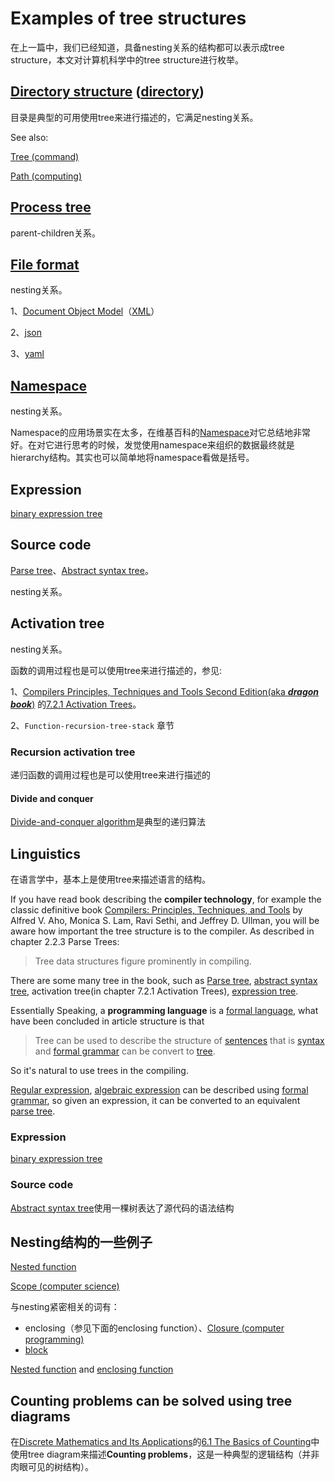 # Examples of tree structures

在上一篇中，我们已经知道，具备nesting关系的结构都可以表示成tree structure，本文对计算机科学中的tree structure进行枚举。

## [Directory structure](https://en.wikipedia.org/wiki/Directory_structure) ([directory](https://en.wikipedia.org/wiki/Directory_(computing)))

目录是典型的可用使用tree来进行描述的，它满足nesting关系。

See also: 

[Tree (command)](https://en.wikipedia.org/wiki/Tree_(command))

[Path (computing)](https://en.wikipedia.org/wiki/Path_(computing))

## [Process tree](https://en.wikipedia.org/wiki/Pstree)

parent-children关系。

## [File format](https://en.wikipedia.org/wiki/File_format)

nesting关系。

1、[Document Object Model](https://en.wikipedia.org/wiki/Document_Object_Model)（[XML](https://en.wikipedia.org/wiki/XML)）

2、[json](https://en.wikipedia.org/wiki/JSON)

3、[yaml](https://en.wikipedia.org/wiki/YAML)

## [Namespace](https://en.wikipedia.org/wiki/Namespace)

nesting关系。

Namespace的应用场景实在太多，在维基百科的[Namespace](https://en.wikipedia.org/wiki/Namespace)对它总结地非常好。在对它进行思考的时候，发觉使用namespace来组织的数据最终就是hierarchy结构。其实也可以简单地将namespace看做是括号。

## Expression

[binary expression tree](https://en.wikipedia.org/wiki/Binary_expression_tree)

## Source code

[Parse tree](https://en.wikipedia.org/wiki/Parse_tree)、[Abstract syntax tree](https://en.wikipedia.org/wiki/Abstract_syntax_tree)。

nesting关系。

## Activation tree

nesting关系。

函数的调用过程也是可以使用tree来进行描述的，参见:

1、[Compilers Principles, Techniques and Tools Second Edition(aka ***dragon book***)](https://en.wikipedia.org/wiki/Compilers:_Principles,_Techniques,_and_Tools) 的[7.2.1 Activation Trees](https://dengking.github.io/compiler-principle/Chapter-7-Run-Time-Environments/7.2-Stack-Allocation-of-Space/#721-activation-trees)。

2、`Function-recursion-tree-stack` 章节


### Recursion activation tree

递归函数的调用过程也是可以使用tree来进行描述的

#### Divide and conquer

[Divide-and-conquer algorithm](https://en.wikipedia.org/wiki/Divide-and-conquer_algorithm)是典型的递归算法



## Linguistics

在语言学中，基本上是使用tree来描述语言的结构。

If you have read book describing the **compiler technology**, for example the classic definitive book [Compilers: Principles, Techniques, and Tools](https://en.wikipedia.org/wiki/Compilers:_Principles,_Techniques,_and_Tools) by Alfred V. Aho, Monica S. Lam, Ravi Sethi, and Jeffrey D. Ullman, you will be aware how important the tree structure is to the compiler. As described in chapter 2.2.3 Parse Trees:

> Tree data structures figure prominently in compiling.

There are some many tree in the book, such as [Parse tree](https://en.wikipedia.org/wiki/Parse_tree), [abstract syntax tree](https://en.wikipedia.org/wiki/Abstract_syntax_tree), activation tree(in chapter 7.2.1 Activation Trees), [expression tree](https://en.wikipedia.org/wiki/Binary_expression_tree).

Essentially Speaking, a **programming language** is a [formal language](https://en.wikipedia.org/wiki/Formal_language), what have been concluded in article structure is that 

>  Tree can be used to describe the structure of [sentences](https://en.wikipedia.org/wiki/Sentence_(linguistics)) that is  [syntax](https://en.wikipedia.org/wiki/Syntax) and  [formal grammar](https://en.wikipedia.org/wiki/Formal_grammar) can be convert to [tree](https://en.wikipedia.org/wiki/Tree_(data_structure)).

So it's natural to use trees in the compiling.

[Regular expression](https://en.wikipedia.org/wiki/Regular_expression), [algebraic expression](https://en.wikipedia.org/wiki/Algebraic_expression) can be described using  [formal grammar](https://en.wikipedia.org/wiki/Formal_grammar), so given an expression, it can be converted to an equivalent  [parse tree](https://en.wikipedia.org/wiki/Parse_tree).



### Expression

[binary expression tree](https://en.wikipedia.org/wiki/Binary_expression_tree)

### Source code

[Abstract syntax tree](https://en.wikipedia.org/wiki/Abstract_syntax_tree)使用一棵树表达了源代码的语法结构

## Nesting结构的一些例子

[Nested function](https://en.wikipedia.org/wiki/Nested_function)

[Scope (computer science)](https://en.wikipedia.org/wiki/Scope_(computer_science))

与nesting紧密相关的词有：

- enclosing（参见下面的enclosing function）、[Closure (computer programming)](https://en.wikipedia.org/wiki/Closure_(computer_programming))
- [block](https://en.wikipedia.org/wiki/Block_(programming))

[Nested function](https://en.wikipedia.org/wiki/Nested_function) and [enclosing function](https://en.wikipedia.org/wiki/Nested_function)



## Counting problems can be solved using tree diagrams

在[Discrete Mathematics and Its Applications](https://dengking.github.io/discrete-math/Book-Discrete-Mathematics-and-Its-Applications/)的[6.1 The Basics of Counting](https://dengking.github.io/discrete-math/Book-Discrete-Mathematics-and-Its-Applications/Chapter-6-Counting/#61-the-basics-of-counting)中使用tree diagram来描述**Counting problems**，这是一种典型的逻辑结构（并非肉眼可见的树结构）。